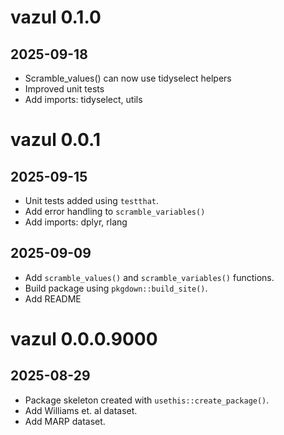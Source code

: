 # vazul 0.1.0
## 2025-09-18
* Scramble_values() can now use tidyselect helpers
* Improved unit tests
* Add imports: tidyselect, utils


# vazul 0.0.1
## 2025-09-15
* Unit tests added using `testthat`.
* Add error handling to `scramble_variables()`
* Add imports: dplyr, rlang
## 2025-09-09
* Add `scramble_values()` and `scramble_variables()` functions.
* Build package using `pkgdown::build_site()`.
* Add README

# vazul 0.0.0.9000
## 2025-08-29
* Package skeleton created with `usethis::create_package()`.
* Add Williams et. al dataset.
* Add MARP dataset.
